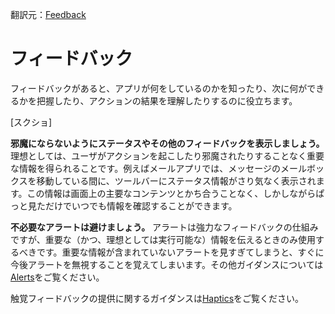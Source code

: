 翻訳元：[Feedback](https://developer.apple.com/design/human-interface-guidelines/ios/user-interaction/feedback/)

# フィードバック

フィードバックがあると、アプリが何をしているのかを知ったり、次に何ができるかを把握したり、アクションの結果を理解したりするのに役立ちます。

[スクショ]

**邪魔にならないようにステータスやその他のフィードバックを表示しましょう。** 理想としては、ユーザがアクションを起こしたり邪魔されたりすることなく重要な情報を得られることです。例えばメールアプリでは、メッセージのメールボックスを移動している間に、ツールバーにステータス情報がさり気なく表示されます。この情報は画面上の主要なコンテンツとかち合うことなく、しかしながらぱっと見ただけでいつでも情報を確認することができます。

**不必要なアラートは避けましょう。** アラートは強力なフィードバックの仕組みですが、重要な（かつ、理想としては実行可能な）情報を伝えるときのみ使用するべきです。重要な情報が含まれていないアラートを見すぎてしまうと、すぐに今後アラートを無視することを覚えてしまいます。その他ガイダンスについては[Alerts](https://developer.apple.com/design/human-interface-guidelines/ios/views/alerts/)をご覧ください。

触覚フィードバックの提供に関するガイダンスは[Haptics](https://developer.apple.com/design/human-interface-guidelines/ios/user-interaction/haptics/)をご覧ください。